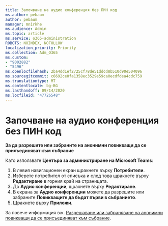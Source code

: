 ```yaml
---
title: Започване на аудио конференция без ПИН код
ms.author: pebaum
author: pebaum
manager: mnirkhe
ms.audience: Admin
ms.topic: article
ms.service: o365-administration
ROBOTS: NOINDEX, NOFOLLOW
localization_priority: Priority
ms.collection: Adm_O365
ms.custom:
- "9002882"
- "5496"
ms.openlocfilehash: 2ba4dd1ef2725cf78de51ddcd8b510d90e504096
ms.sourcegitcommit: c6692ce0fa1358ec3529e59ca0ecdfdea4cdc759
ms.translationtype: MT
ms.contentlocale: bg-BG
ms.lasthandoff: 09/14/2020
ms.locfileid: "47726548"
---
```

# <a name="start-an-audio-conference-without-a-pin"></a>Започване на аудио конференция без ПИН код

**За да разрешите или забраните на анонимни повикващи да се присъединяват към събрание**

Като използвате **Центъра за администриране на Microsoft Teams**:

1. В левия навигационен екран щракнете върху **Потребители**.
2. Изберете потребител от списъка и след това щракнете върху **Редактиране** в горния край на страницата.
3. До **Аудио конференции**, щракнете върху **Редактиране**.
4. В екрана за **Аудио конференции** можете да разрешите или забраните **Повикващите да бъдат първи в събранието**.
5. Щракнете върху **Приложи**.

За повече информация вж. [Разрешаване или забраняване на анонимни повикващи да се присъединяват към събрание](https://docs.microsoft.com/microsoftteams/start-an-audio-conference-over-the-phone-without-a-pin-in-teams).
